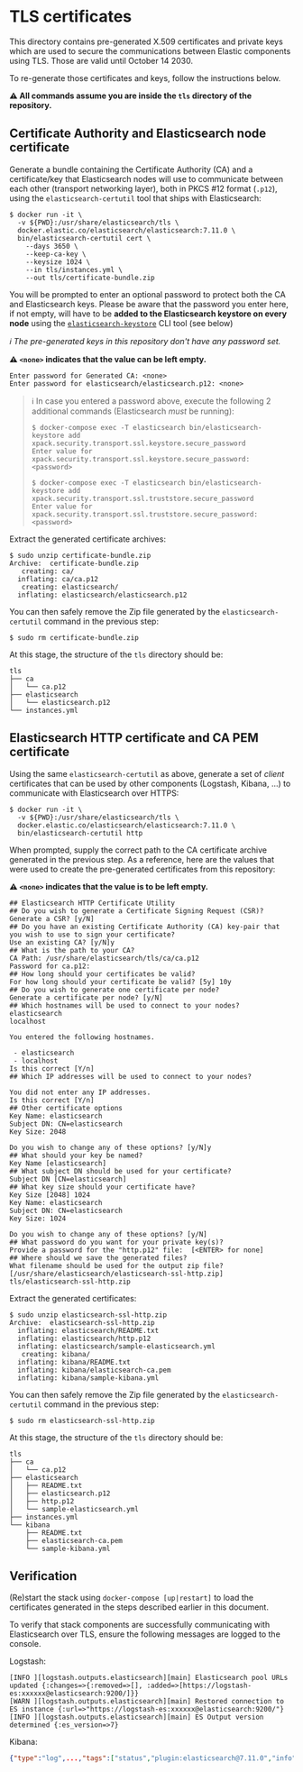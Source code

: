 # TLS certificates

This directory contains pre-generated X.509 certificates and private keys which are used to secure the communications
between Elastic components using TLS. Those are valid until October 14 2030.

To re-generate those certificates and keys, follow the instructions below.

**:warning: All commands assume you are inside the `tls` directory of the repository.**

## Certificate Authority and Elasticsearch node certificate

Generate a bundle containing the Certificate Authority (CA) and a certificate/key that Elasticsearch nodes will use to
communicate between each other (transport networking layer), both in PKCS #12 format (`.p12`), using the
`elasticsearch-certutil` tool that ships with Elasticsearch:

```none
$ docker run -it \
  -v ${PWD}:/usr/share/elasticsearch/tls \
  docker.elastic.co/elasticsearch/elasticsearch:7.11.0 \
  bin/elasticsearch-certutil cert \
    --days 3650 \
    --keep-ca-key \
    --keysize 1024 \
    --in tls/instances.yml \
    --out tls/certificate-bundle.zip
```

You will be prompted to enter an optional password to protect both the CA and Elasticsearch keys. Please be aware that
the password you enter here, if not empty, will have to be **added to the Elasticsearch keystore on every node** using
the [`elasticsearch-keystore`][es-keystore] CLI tool (see below)

*:information_source: The pre-generated keys in this repository don't have any password set.*

**:warning: `<none>` indicates that the value can be left empty.**

```none
Enter password for Generated CA: <none>
Enter password for elasticsearch/elasticsearch.p12: <none>
```

> :information_source: In case you entered a password above, execute the following 2 additional commands (Elasticsearch
> *must* be running):
>
> ```console
> $ docker-compose exec -T elasticsearch bin/elasticsearch-keystore add xpack.security.transport.ssl.keystore.secure_password
> Enter value for xpack.security.transport.ssl.keystore.secure_password: <password>
> ```
>
> ```console
> $ docker-compose exec -T elasticsearch bin/elasticsearch-keystore add xpack.security.transport.ssl.truststore.secure_password
> Enter value for xpack.security.transport.ssl.truststore.secure_password: <password>
> ```

Extract the generated certificate archives:

```console
$ sudo unzip certificate-bundle.zip
Archive:  certificate-bundle.zip
   creating: ca/
  inflating: ca/ca.p12
   creating: elasticsearch/
  inflating: elasticsearch/elasticsearch.p12
```

You can then safely remove the Zip file generated by the `elasticsearch-certutil` command in the previous step:

```console
$ sudo rm certificate-bundle.zip
```

At this stage, the structure of the `tls` directory should be:

```tree
tls
├── ca
│   └── ca.p12
├── elasticsearch
│   └── elasticsearch.p12
└── instances.yml
```

## Elasticsearch HTTP certificate and CA PEM certificate

Using the same `elasticsearch-certutil` as above, generate a set of *client* certificates that can be used by other
components (Logstash, Kibana, ...) to communicate with Elasticsearch over HTTPS:

```none
$ docker run -it \
  -v ${PWD}:/usr/share/elasticsearch/tls \
  docker.elastic.co/elasticsearch/elasticsearch:7.11.0 \
  bin/elasticsearch-certutil http
```

When prompted, supply the correct path to the CA certificate archive generated in the previous step. As a reference,
here are the values that were used to create the pre-generated certificates from this repository:

**:warning: `<none>` indicates that the value is to be left empty.**

```none
## Elasticsearch HTTP Certificate Utility
## Do you wish to generate a Certificate Signing Request (CSR)?
Generate a CSR? [y/N]
## Do you have an existing Certificate Authority (CA) key-pair that you wish to use to sign your certificate?
Use an existing CA? [y/N]y
## What is the path to your CA?
CA Path: /usr/share/elasticsearch/tls/ca/ca.p12
Password for ca.p12:
## How long should your certificates be valid?
For how long should your certificate be valid? [5y] 10y
## Do you wish to generate one certificate per node?
Generate a certificate per node? [y/N]
## Which hostnames will be used to connect to your nodes?
elasticsearch
localhost

You entered the following hostnames.

 - elasticsearch
 - localhost
Is this correct [Y/n] 
## Which IP addresses will be used to connect to your nodes?

You did not enter any IP addresses.
Is this correct [Y/n]
## Other certificate options
Key Name: elasticsearch
Subject DN: CN=elasticsearch
Key Size: 2048

Do you wish to change any of these options? [y/N]y
## What should your key be named?
Key Name [elasticsearch] 
## What subject DN should be used for your certificate?
Subject DN [CN=elasticsearch] 
## What key size should your certificate have?
Key Size [2048] 1024
Key Name: elasticsearch
Subject DN: CN=elasticsearch
Key Size: 1024

Do you wish to change any of these options? [y/N]
## What password do you want for your private key(s)?
Provide a password for the "http.p12" file:  [<ENTER> for none]
## Where should we save the generated files?
What filename should be used for the output zip file? [/usr/share/elasticsearch/elasticsearch-ssl-http.zip] tls/elasticsearch-ssl-http.zip
```

Extract the generated certificates:

```console
$ sudo unzip elasticsearch-ssl-http.zip
Archive:  elasticsearch-ssl-http.zip
  inflating: elasticsearch/README.txt
  inflating: elasticsearch/http.p12
  inflating: elasticsearch/sample-elasticsearch.yml
   creating: kibana/
  inflating: kibana/README.txt
  inflating: kibana/elasticsearch-ca.pem
  inflating: kibana/sample-kibana.yml
```

You can then safely remove the Zip file generated by the `elasticsearch-certutil` command in the previous step:

```console
$ sudo rm elasticsearch-ssl-http.zip
```

At this stage, the structure of the `tls` directory should be:

```tree
tls
├── ca
│   └── ca.p12
├── elasticsearch
│   ├── README.txt
│   ├── elasticsearch.p12
│   ├── http.p12
│   └── sample-elasticsearch.yml
├── instances.yml
└── kibana
    ├── README.txt
    ├── elasticsearch-ca.pem
    └── sample-kibana.yml
```

## Verification

(Re)start the stack using `docker-compose [up|restart]` to load the certificates generated in the steps described
earlier in this document.

To verify that stack components are successfully communicating with Elasticsearch over TLS, ensure the following
messages are logged to the console.

Logstash:

```log
[INFO ][logstash.outputs.elasticsearch][main] Elasticsearch pool URLs updated {:changes=>{:removed=>[], :added=>[https://logstash-es:xxxxxx@elasticsearch:9200/]}}
[WARN ][logstash.outputs.elasticsearch][main] Restored connection to ES instance {:url=>"https://logstash-es:xxxxxx@elasticsearch:9200/"}
[INFO ][logstash.outputs.elasticsearch][main] ES Output version determined {:es_version=>7}
```

Kibana:

```json
{"type":"log",...,"tags":["status","plugin:elasticsearch@7.11.0","info"],...,"message":"Status changed from yellow to green - Ready","prevState":"yellow","prevMsg":"Waiting for Elasticsearch"}
```

[es-keystore]: https://www.elastic.co/guide/en/elasticsearch/reference/current/elasticsearch-keystore.html
